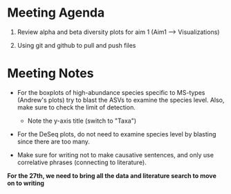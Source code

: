 # Meeting Agenda
1. Review alpha and beta diversity plots for aim 1 (Aim1 --> Visualizations)

2. Using git and github to pull and push files
# Meeting Notes
* For the boxplots of high-abundance species specific to MS-types (Andrew's plots) try to blast the ASVs to examine the species level. Also, make sure to check the limit of detection.
  * Note the y-axis title (switch to "Taxa")

* For the DeSeq plots, do not need to examine species level by blasting since there are too many.

* Make sure for writing not to make causative sentences, and only use correlative phrases (connecting to literature).

**For the 27th, we need to bring all the data and literature search to move on to writing**
